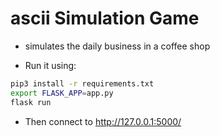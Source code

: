 # ascii Simulation Game

- simulates the daily business in a coffee shop


- Run it using:

```sh
pip3 install -r requirements.txt
export FLASK_APP=app.py
flask run
``` 

- Then connect to http://127.0.0.1:5000/
